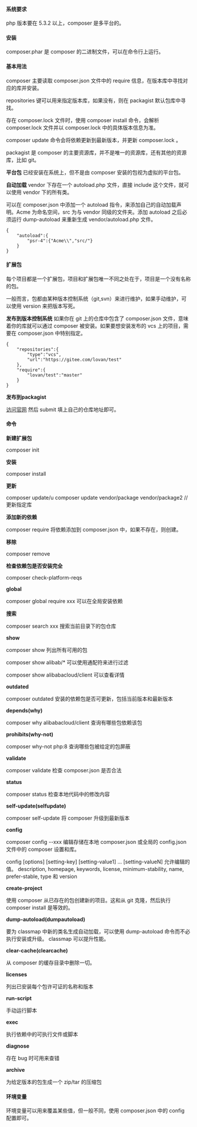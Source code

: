 <!--
 * @Author: your name
 * @Date: 2020-06-11 15:08:33
 * @LastEditTime: 2020-06-12 17:58:36
 * @LastEditors: Please set LastEditors
 * @Description: In User Settings Edit
 * @FilePath: \articles\composer\jianjie.md
--> 

#### 系统要求
php 版本要在 5.3.2 以上，composer 是多平台的。

#### 安装

composer.phar 是 composer 的二进制文件，可以在命令行上运行。

#### 基本用法

composer 主要读取 composer.json 文件中的 require 信息，在版本库中寻找对应的库并安装。

repositories 键可以用来指定版本库，如果没有，则在 packagist 默认包库中寻找。

存在 composer.lock 文件时，使用 composer install 命令，会解析 composer.lock 文件并以 composer.lock 中的具体版本信息为准。

composer update 命令会将依赖更新到最新版本，并更新 composer.lock 。

packagist 是 composer 的主要资源库，并不是唯一的资源库，还有其他的资源库，比如 git。

**平台包**
已经安装在系统上，但不是由 composer 安装的包视为虚拟的平台包。

**自动加载**
vendor 下存在一个 autoload.php 文件，直接 include 这个文件，就可以使用 vendor 下的所有类。

可以在 composer.json 中添加一个 autoload 指令，来添加自己的自动加载声明。Acme 为命名空间，src 为与 vendor 同级的文件夹。添加 autoload 之后必须运行 dump-autoload 来重新生成 vendor/autoload.php 文件。
```
{
    "autoload":{
        "psr-4":{"Acme\\","src/"}
    }
}
```

#### 扩展包

每个项目都是一个扩展包，项目和扩展包唯一不同之处在于，项目是一个没有名称的包。

一般而言，包都由某种版本控制系统（git,svn）来进行维护，如果手动维护，可以使用 version 来把版本写死。

**发布到版本控制系统**
如果你在 git 上的仓库中包含了 composer.json 文件，意味着你的库就可以通过 composer 被安装。如果要想安装发布的 vcs 上的项目，需要在 composer.json 中特别指定。
```
{
    "repositories":{
        "type":"vcs",
        "url":"https://gitee.com/lovan/test"
    },
    "require":{
        "lovan/test":"master"
    }
}
```

**发布到packagist**

[访问官网](https://packagist.org/) 然后 submit 填上自己的仓库地址即可。

#### 命令

**新建扩展包**

composer init

**安装**

composer install

**更新**

composer update/u
composer update vendor/package vendor/package2 //更新指定库

**添加新的依赖**

composer require
将依赖添加到 composer.json 中，如果不存在，则创建。

**移除**

composer remove

**检查依赖包是否安装完全**

composer check-platform-reqs

**global**

composer global require xxx
可以在全局安装依赖

**搜索**

composer search xxx
搜索当前目录下的包仓库

**show**

composer show
列出所有可用的包

composer show alibab/*
可以使用通配符来进行过滤

composer show alibabacloud/client
可以查看详情

**outdated**

composer outdated
安装的依赖包是否可更新，包括当前版本和最新版本

**depends(why)**

composer why alibabacloud/client
查询有哪些包依赖该包

**prohibits(why-not)**

composer why-not php:8
查询哪些包被给定的包屏蔽

**validate**

composer validate
检查 composer.json 是否合法

**status**

composer status
检查本地代码中的修改内容

**self-update(selfupdate)**

composer self-update
将 composer 升级到最新版本

**config**

composer config --xxx
编辑存储在本地 composer.json 或全局的 config.json 文件中的 composer 设置和库。

config [options] [setting-key] [setting-value1] ... [setting-valueN]
允许编辑的值。
description, homepage, keywords, license, minimum-stability, name, prefer-stable, type 和 version

**create-project**

使用 composer 从已存在的包创建新的项目。这和从 git 克隆，然后执行 composer install 是等效的。

**dump-autoload(dumpautoload)**

要为 classmap 中新的类名生成自动加载，可以使用 dump-autoload 命令而不必执行安装或升级。
classmap 可以提升性能。

**clear-cache(clearcache)**

从 composer 的缓存目录中删除一切。

**licenses**

列出已安装每个包许可证的名称和版本

**run-script**

手动运行脚本

**exec**

执行依赖中的可执行文件或脚本

**diagnose**

存在 bug 时可用来查错

**archive**

为给定版本的包生成一个 zip/tar 的压缩包

#### 环境变量

环境变量可以用来覆盖某些值，但一般不同，使用 composer.json 中的 config 配置即可。